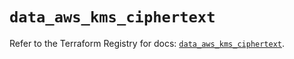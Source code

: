 # `data_aws_kms_ciphertext`

Refer to the Terraform Registry for docs: [`data_aws_kms_ciphertext`](https://registry.terraform.io/providers/hashicorp/aws/6.14.0/docs/data-sources/kms_ciphertext).
